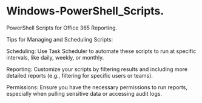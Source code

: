# Windows-PowerShell_Scripts.

PowerShell Scripts for Office 365 Reporting.

Tips for Managing and Scheduling Scripts:

Scheduling: Use Task Scheduler to automate these scripts to run at specific intervals, like daily, weekly, or monthly.

Reporting: Customize your scripts by filtering results and including more detailed reports (e.g., filtering for specific users or teams).

Permissions: Ensure you have the necessary permissions to run reports, especially when pulling sensitive data or accessing audit logs.

